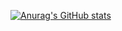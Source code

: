 [![Anurag's GitHub stats](https://github-readme-stats.vercel.app/api?username=lizhe-0423&theme=dark&show_icons=true)](https://github.com/anuraghazra/github-readme-stats)
